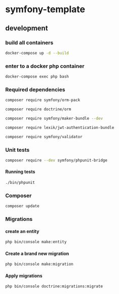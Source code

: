 # symfony-template

## development

### build all containers

```bash
docker-compose up -d --build
```

### enter to a docker php container
```bash
docker-compose exec php bash
```

### Required dependencies

```bash
composer require symfony/orm-pack
```

```bash
composer require doctrine/orm
```

```bash
composer require symfony/maker-bundle --dev
```
```bash
composer require lexik/jwt-authentication-bundle
```
```bash
composer require symfony/validator
```


### Unit tests
```bash
composer require --dev symfony/phpunit-bridge
```

#### Running tests

```bash
./bin/phpunit
```

### Composer

```bash
composer update
```

### Migrations

#### create an entity

```bash
php bin/console make:entity
```

#### Create a brand new migration

```bash
php bin/console make:migration
```

#### Apply migrations

```bash
php bin/console doctrine:migrations:migrate
```


